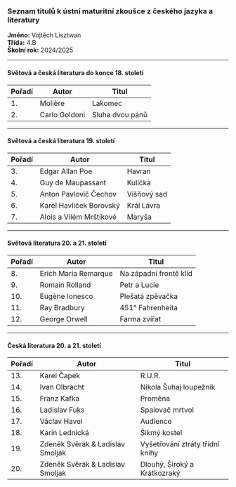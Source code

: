 ### Seznam titulů k ústní maturitní zkoušce z českého jazyka a literatury

**Jméno:** Vojtěch Lisztwan  
**Třída:** 4.B  
**Školní rok:** 2024/2025

---

#### Světová a česká literatura do konce 18. století

| Pořadí | Autor           | Titul               |
|--------|----------------|---------------------|
| 1.     | Molière         | Lakomec             |
| 2.     | Carlo Goldoni   | Sluha dvou pánů     |

---

#### Světová a česká literatura 19. století

| Pořadí | Autor                      | Titul             |
|--------|----------------------------|-------------------|
| 3.     | Edgar Allan Poe            | Havran            |
| 4.     | Guy de Maupassant          | Kulička           |
| 5.     | Anton Pavlovič Čechov      | Višňový sad       |
| 6.     | Karel Havlíček Borovský    | Král Lávra        |
| 7.     | Alois a Vilém Mrštíkové    | Maryša            |

---

#### Světová literatura 20. a 21. století

| Pořadí | Autor                 | Titul                     |
|--------|----------------------|---------------------------|
| 8.     | Erich Maria Remarque | Na západní frontě klid    |
| 9.     | Romain Rolland       | Petr a Lucie              |
| 10.    | Eugène Ionesco       | Plešatá zpěvačka          |
| 11.    | Ray Bradbury         | 451° Fahrenheita          |
| 12.    | George Orwell        | Farma zvířat              |

---

#### Česká literatura 20. a 21. století

| Pořadí | Autor                            | Titul                                |
|--------|----------------------------------|--------------------------------------|
| 13.    | Karel Čapek                      | R.U.R.                                |
| 14.    | Ivan Olbracht                    | Nikola Šuhaj loupežník               |
| 15.    | Franz Kafka                      | Proměna                              |
| 16.    | Ladislav Fuks                    | Spalovač mrtvol                      |
| 17.    | Václav Havel                     | Audience                             |
| 18.    | Karin Lednická                   | Šikmý kostel                         |
| 19.    | Zdeněk Svěrák & Ladislav Smoljak | Vyšetřování ztráty třídní knihy      |
| 20.    | Zdeněk Svěrák & Ladislav Smoljak | Dlouhý, Široký a Krátkozraký         |
